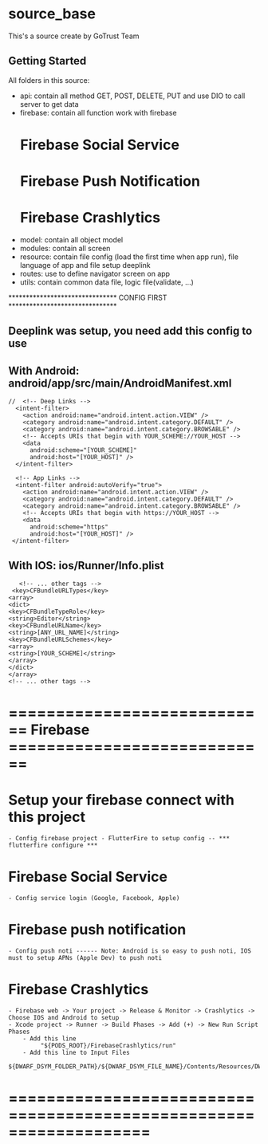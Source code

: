 # source_base

This's a source create by GoTrust Team

## Getting Started
   All folders in this source:
   - api: contain all method GET, POST, DELETE, PUT and use DIO to call server to get data
   - firebase: contain all function work with firebase
        # Firebase Social Service  
        # Firebase Push Notification
        # Firebase Crashlytics
   - model: contain all object model
   - modules: contain all screen 
   - resource: contain file config (load the first time when app run), file language of app and file setup deeplink
   - routes: use to define navigator screen on app 
   - utils: contain common data file, logic file(validate, ...)

******************************* CONFIG FIRST *******************************

## Deeplink was setup, you need add this config to use

## With Android: android/app/src/main/AndroidManifest.xml
     
    //  <!-- Deep Links -->
      <intent-filter>
        <action android:name="android.intent.action.VIEW" />
        <category android:name="android.intent.category.DEFAULT" />
        <category android:name="android.intent.category.BROWSABLE" />
        <!-- Accepts URIs that begin with YOUR_SCHEME://YOUR_HOST -->
        <data
          android:scheme="[YOUR_SCHEME]"
          android:host="[YOUR_HOST]" />
      </intent-filter>

      <!-- App Links -->
      <intent-filter android:autoVerify="true">
        <action android:name="android.intent.action.VIEW" />
        <category android:name="android.intent.category.DEFAULT" />
        <category android:name="android.intent.category.BROWSABLE" />
        <!-- Accepts URIs that begin with https://YOUR_HOST -->
        <data
          android:scheme="https"
          android:host="[YOUR_HOST]" />
     </intent-filter>

## With IOS: ios/Runner/Info.plist
     
       <!-- ... other tags -->
     <key>CFBundleURLTypes</key>
    <array>
    <dict>
    <key>CFBundleTypeRole</key>
    <string>Editor</string>
    <key>CFBundleURLName</key>
    <string>[ANY_URL_NAME]</string>
    <key>CFBundleURLSchemes</key>
    <array>
    <string>[YOUR_SCHEME]</string>
    </array>
    </dict>
    </array>
    <!-- ... other tags -->

# ============================ Firebase ============================
# Setup your firebase connect with this project
    - Config firebase project - FlutterFire to setup config -- *** flutterfire configure ***

# Firebase Social Service
    - Config service login (Google, Facebook, Apple)

# Firebase push notification
    - Config push noti ------ Note: Android is so easy to push noti, IOS must to setup APNs (Apple Dev) to push noti

# Firebase Crashlytics
    - Firebase web -> Your project -> Release & Monitor -> Crashlytics -> Choose IOS and Android to setup
    - Xcode project -> Runner -> Build Phases -> Add (+) -> New Run Script Phases 
        - Add this line
             "${PODS_ROOT}/FirebaseCrashlytics/run"
        - Add this line to Input Files
         ${DWARF_DSYM_FOLDER_PATH}/${DWARF_DSYM_FILE_NAME}/Contents/Resources/DWARF/${TARGET_NAME} 
# ===================================================================